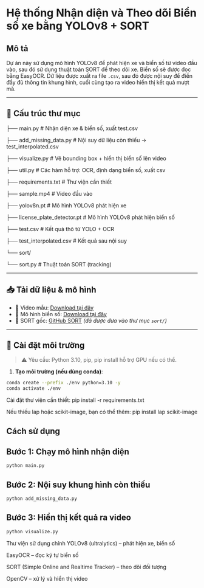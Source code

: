 #  Hệ thống Nhận diện và Theo dõi Biển số xe bằng YOLOv8 + SORT

##  Mô tả

Dự án này sử dụng mô hình YOLOv8 để phát hiện xe và biển số từ video đầu vào, sau đó sử dụng thuật toán SORT để theo dõi xe. Biển số sẽ được đọc bằng EasyOCR. Dữ liệu được xuất ra file `.csv`, sau đó được nội suy để điền đầy đủ thông tin khung hình, cuối cùng tạo ra video hiển thị kết quả mượt mà.

---

## 📂 Cấu trúc thư mục
├── main.py # Nhận diện xe & biển số, xuất test.csv

├── add_missing_data.py # Nội suy dữ liệu còn thiếu -> test_interpolated.csv

├── visualize.py # Vẽ bounding box + hiển thị biển số lên video

├── util.py # Các hàm hỗ trợ: OCR, định dạng biển số, xuất csv

├── requirements.txt # Thư viện cần thiết

├── sample.mp4 # Video đầu vào

├── yolov8n.pt # Mô hình YOLOv8 phát hiện xe

├── license_plate_detector.pt # Mô hình YOLOv8 phát hiện biển số

├── test.csv # Kết quả thô từ YOLO + OCR

├── test_interpolated.csv # Kết quả sau nội suy

└── sort/

└── sort.py # Thuật toán SORT (tracking)


---

## 📥 Tải dữ liệu & mô hình

- 🔗 Video mẫu: [Download tại đây](https://drive.google.com/file/d/1JbwLyqpFCXmftaJY1oap8Sa6KfjoWJta/view?usp=sharing)
- 🔗 Mô hình biển số: [Download tại đây](https://drive.google.com/file/d/1Zmf5ynaTFhmln2z7Qvv-tgjkWQYQ9Zdw/view?usp=sharing)
- 🔗 SORT gốc: [GitHub SORT](https://github.com/abewley/sort) *(đã được đưa vào thư mục `sort/`)*

---

## 🧪 Cài đặt môi trường

> ⚠️ Yêu cầu: Python 3.10, pip, pip install hỗ trợ GPU nếu có thể.

1. **Tạo môi trường (nếu dùng conda)**:
```bash
conda create --prefix ./env python=3.10 -y
conda activate ./env
```

Cài đặt thư viện cần thiết:
pip install -r requirements.txt

Nếu thiếu lap hoặc scikit-image, bạn có thể thêm:
pip install lap scikit-image

Cách sử dụng
---

## Bước 1: Chạy mô hình nhận diện
```bash
python main.py
```
## Bước 2: Nội suy khung hình còn thiếu
```bash
python add_missing_data.py
```
## Bước 3: Hiển thị kết quả ra video
```bash
python visualize.py
```

Thư viện sử dụng chính
YOLOv8 (ultralytics) – phát hiện xe, biển số

EasyOCR – đọc ký tự biển số

SORT (Simple Online and Realtime Tracker) – theo dõi đối tượng

OpenCV – xử lý và hiển thị video
